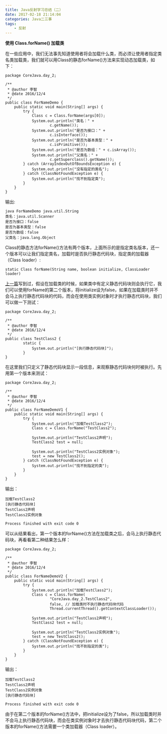 ```yaml
---
title: Java反射学习总结（二）
date: 2017-02-18 21:14:04
categories: Java二三事
tags: 
	- 反射
---
```

**使用 Class.forName() 加载类**

在一些应用中，我们无法事先知道使用者将会加载什么类，而必须让使用者指定类名类加载类，我们就可以用Class的静态forName()方法来实现动态加载类，如下：
<!--more-->
```
package CoreJava.day_2;

/**
 * @author 李智
 * @date 2016/12/4
 */
public class ForNameDemo {
    public static void main(String[] args) {
        try {
            Class c = Class.forName(args[0]);
            System.out.println("类名：" +
                    c.getName());
            System.out.println("是否为接口：" +
                    c.isInterface());
            System.out.println("是否为基本类型：" +
                    c.isPrimitive());
            System.out.println("是否为数组：" + c.isArray());
            System.out.println("父类名：" +
                    c.getSuperclass().getName());
        } catch (ArrayIndexOutOfBoundsException e) {
            System.out.println("没有指定的类名");
        } catch (ClassNotFoundException e) {
            System.out.println("找不到指定类");
        }
    }
}

```

输出:

```
java ForNameDemo java.util.String
类名：java.util.Scanner
是否为接口：false
是否为基本类型：false
是否为数组：false
父类名：java.lang.Object
```
Class的静态方法forName()方法有两个版本，上面所示的是指定类名版本，还一个版本可以让我们指定类名，加载时是否执行静态代码块，指定类的加载器（Class loader）:

```
static Class forName(String name, boolean initialize, ClassLoader loader)

```
<a href="http://justdoitlee.com/javafan-she-xue-xi-bi-ji/" target="_blank">
上一篇</a>写到过，假设在加载类的时候，如果类中有定义静态代码块则会执行它，我们可以使用forName的第二个版本，将initialize设为false，如果在加载类时并不会马上执行静态代码块的代码，而会在使用类实例对象时才执行静态代码块，我们可以做一下测试：

```
package CoreJava.day_2;

/**
 * @author 李智
 * @date 2016/12/4
 */
public class TestClass2 {
        static {
            System.out.println("[执行静态代码块]");
        }
}

```
在这里我们只定义了静态代码块显示一段信息，来观察静态代码块何时被执行。先用第一个版本来测试：

```
package CoreJava.day_2;

/**
 * @author 李智
 * @date 2016/12/4
 */
public class ForNameDemoV1 {
    public static void main(String[] args) {
        try {
            System.out.println("加载TestClass2");
            Class c = Class.forName("TestClass2");

            System.out.println("TestClass2声明");
            TestClass2 test = null;

            System.out.println("TestClass2实例对象");
            test = new TestClass2();
        } catch (ClassNotFoundException e) {
            System.out.println("找不到指定的类");
        }
    }
}

```
输出：

```
加载TestClass2
[执行静态代码块]
TestClass2声明
TestClass2实例对象

Process finished with exit code 0
```
可以从结果看出，第一个版本的forName()方法在加载类之后，会马上执行静态代码块，再看看第二种结果怎么样：

```
package CoreJava.day_2;

/**
 * @author 李智
 * @date 2016/12/4
 */
public class ForNameDemoV2 {
    public static void main(String[] args) {
        try {
            System.out.println("加载TestClass2");
            Class c = Class.forName(
                    "CoreJava.day_2.TestClass2",
                    false, // 加载类时不执行静态代码块代码
                    Thread.currentThread().getContextClassLoader());

            System.out.println("TestClass2声明");
            TestClass2 test = null;

            System.out.println("TestClass2实例对象");
            test = new TestClass2();
        } catch (ClassNotFoundException e) {
            System.out.println("找不到指定的类");
        }
    }
}

```
输出：
```
加载TestClass2
TestClass2声明
TestClass2实例对象
[执行静态代码块]

Process finished with exit code 0
```
由于在第二个版本的forName()方法中，把initialize设为了false，所以加载类时并不会马上执行静态代码块，而会在类实例对象时才去执行静态代码块代码，第二个版本的forName()方法需要一个类加载器（Class loader）。